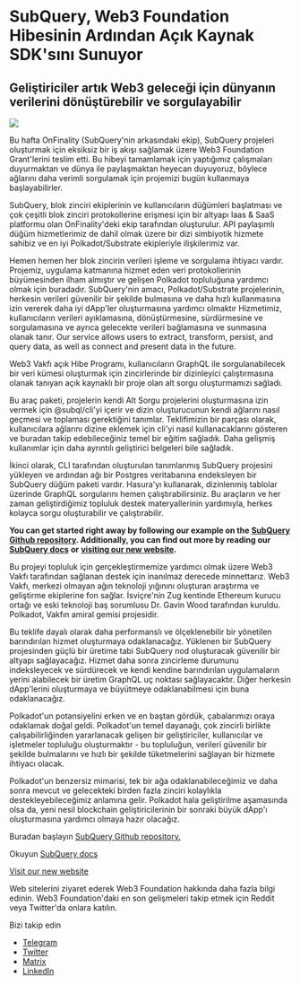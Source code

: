 # SubQuery, Web3 Foundation Hibesinin Ardından Açık Kaynak SDK'sını Sunuyor

## Geliştiriciler artık Web3 geleceği için dünyanın verilerini dönüştürebilir ve sorgulayabilir

![](https://miro.medium.com/max/1400/1*f9Jw37LjUGu8P8W39cjDYw.png)

Bu hafta OnFinality (SubQuery'nin arkasındaki ekip), SubQuery projeleri oluşturmak için eksiksiz bir iş akışı sağlamak üzere Web3 Foundation Grant'lerini teslim etti. Bu hibeyi tamamlamak için yaptığımız çalışmaları duyurmaktan ve dünya ile paylaşmaktan heyecan duyuyoruz, böylece ağlarını daha verimli sorgulamak için projemizi bugün kullanmaya başlayabilirler.

SubQuery, blok zinciri ekiplerinin ve kullanıcıların düğümleri başlatması ve çok çeşitli blok zinciri protokollerine erişmesi için bir altyapı Iaas & SaaS platformu olan OnFinality'deki ekip tarafından oluşturulur. API paylaşımlı düğüm hizmetlerimiz de dahil olmak üzere bir dizi simbiyotik hizmete sahibiz ve en iyi Polkadot/Substrate ekipleriyle ilişkilerimiz var.

Hemen hemen her blok zincirin verileri işleme ve sorgulama ihtiyacı vardır. Projemiz, uygulama katmanına hizmet eden veri protokollerinin büyümesinden ilham almıştır ve gelişen Polkadot topluluğuna yardımcı olmak için buradadır. SubQuery'nin amacı, Polkadot/Substrate projelerinin, herkesin verileri güvenilir bir şekilde bulmasına ve daha hızlı  kullanmasına izin vererek daha iyi dApp'ler oluşturmasına yardımcı olmaktır Hizmetimiz, kullanıcıların verileri ayıklamasına, dönüştürmesine, sürdürmesine ve sorgulamasına ve ayrıca gelecekte verileri bağlamasına ve sunmasına olanak tanır. Our service allows users to extract, transform, persist, and query data, as well as connect and present data in the future.

Web3 Vakfı açık Hibe Programı, kullanıcıların GraphQL ile sorgulanabilecek bir veri kümesi oluşturmak için zincirlerinde bir dizinleyici çalıştırmasına olanak tanıyan açık kaynaklı bir proje olan alt sorgu oluşturmamızı sağladı.

Bu araç paketi, projelerin kendi Alt Sorgu projelerini oluşturmasına izin vermek için @subql/cli'yi içerir ve dizin oluşturucunun kendi ağlarını nasıl geçmesi ve toplaması gerektiğini tanımlar. Teklifimizin bir parçası olarak, kullanıcılara ağlarını dizine eklemek için cli'yi nasıl kullanacaklarını gösteren ve buradan takip edebileceğiniz temel bir eğitim sağladık. Daha gelişmiş kullanımlar için daha ayrıntılı geliştirici belgeleri bile sağladık.

İkinci olarak, CLI tarafından oluşturulan tanımlanmış SubQuery projesini yükleyen ve ardından ağı bir Postgres veritabanına endeksleyen bir SubQuery düğüm paketi vardır. Hasura'yı kullanarak, dizinlenmiş tablolar üzerinde GraphQL sorgularını hemen çalıştırabilirsiniz. Bu araçların ve her zaman geliştirdiğimiz topluluk destek materyallerinin yardımıyla, herkes kolayca sorgu oluşturabilir ve çalıştırabilir.

**You can get started right away by following our example on the** [**SubQuery Github repository**](https://github.com/OnFinality-io/subql)**. Additionally, you can find out more by reading our** [**SubQuery docs**](https://doc.subquery.network/) **or** [**visiting our new website**](https://subquery.network/)**.**

Bu projeyi topluluk için gerçekleştirmemize yardımcı olmak üzere Web3 Vakfı tarafından sağlanan destek için inanılmaz derecede minnettarız. Web3 Vakfı, merkezi olmayan ağın teknoloji yığınını oluşturan araştırma ve geliştirme ekiplerine fon sağlar. İsviçre'nin Zug kentinde Ethereum kurucu ortağı ve eski teknoloji baş sorumlusu Dr. Gavin Wood tarafından kuruldu. Polkadot, Vakfın amiral gemisi projesidir.

Bu teklife dayalı olarak daha performanslı ve ölçeklenebilir bir yönetilen barındırılan hizmet oluşturmaya odaklanacağız. Yüklenen bir SubQuery  projesinden güçlü bir üretime tabi SubQuery nod oluşturacak güvenilir bir altyapı sağlayacağız. Hizmet daha sonra zincirleme durumunu indeksleyecek ve sürdürecek ve kendi kendine barındırılan uygulamaların yerini alabilecek bir üretim GraphQL uç noktası sağlayacaktır. Diğer herkesin dApp'lerini oluşturmaya ve büyütmeye odaklanabilmesi için buna odaklanacağız.

Polkadot'un potansiyelini erken ve en baştan gördük, çabalarımızı oraya odaklamak doğal geldi. Polkadot'un temel dayanağı, çok zincirli birlikte çalışabilirliğinden yararlanacak gelişen bir geliştiriciler, kullanıcılar ve işletmeler topluluğu oluşturmaktır - bu topluluğun, verileri güvenilir bir şekilde bulmalarını ve hızlı bir şekilde tüketmelerini sağlayan bir hizmete ihtiyacı olacak.

Polkadot'un benzersiz mimarisi, tek bir ağa odaklanabileceğimiz ve daha sonra mevcut ve gelecekteki birden fazla zinciri kolaylıkla destekleyebileceğimiz anlamına gelir. Polkadot hala geliştirilme aşamasında olsa da, yeni nesil blockchain geliştiricilerinin bir sonraki büyük dApp'ı oluşturmasına yardımcı olmaya hazır olacağız.

Buradan başlayın [SubQuery Github repository.](https://github.com/OnFinality-io/subql)

Okuyun [SubQuery docs](https://doc.subquery.network/)

[Visit our new website](https://subquery.network/)

Web sitelerini ziyaret ederek Web3 Foundation hakkında daha fazla bilgi edinin. Web3 Foundation'daki en son gelişmeleri takip etmek için Reddit veya Twitter'da onlara katılın.

Bizi takip edin

-   [Telegram](https://t.me/subquerynetwork)
-   [Twitter](https://twitter.com/subquerynetwork)
-   [Matrix](https://matrix.to/#/%23subquery:matrix.org)
-   [LinkedIn](https://www.linkedin.com/company/subquery)